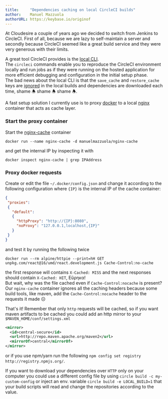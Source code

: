 ```yaml
---
title:     "Dependencies caching on local CircleCI builds"
author:    Manuel Mazzuola
authorURL: https://keybase.io/originof
---
```


At Cloudesire a couple of years ago we decided to switch from Jenkins to CircleCI. First of all, because we are lazy to self-maintain a server and secondly because CircleCI seemed like a great build service and they were very generous with their limits.

A great tool CircleCI provides is the [local CLI](https://circleci.com/docs/2.0/local-cli/).  
The `circleci` commands enable you to reproduce the CircleCI environment locally and run jobs as if they were running on the hosted application for more efficient debugging and configuration in the initial setup phase.  
The bad news about the local CLI is that the `save_cache` and `restore_cache` keys are [ignored](https://circleci.com/docs/2.0/local-cli/#caching) in the local builds and dependencies are downloaded each time, shame 🕭 shame 🕭 shame 🕭.

A fast setup solution I currently use is to proxy [docker](https://www.docker.com/) to a local [nginx](https://www.nginx.com/) container that acts as cache layer.

### Start the proxy container

Start the [nginx-cache](https://github.com/manuelmazzuola/nginx-cache/blob/master/Dockerfile) container

    docker run --name nginx-cache -d manuelmazzuola/nginx-cache
and get the internal IP by inspecting it with

    docker inspect nginx-cache | grep IPAddress

### Proxy docker requests

Create or edit the file `~/.docker/config.json` and change it according to the following configuration where `{IP}` is the internal IP of the cache container:

```json
{
 "proxies":
 {
   "default":
   {
     "httpProxy": "http://{IP}:8080",
     "noProxy": "127.0.0.1,localhost,{IP}"
   }
 }
}
```

and test it by running the following twice

    docker run --rm alpine/httpie --print=hH GET unpkg.com/react@16/umd/react.development.js Cache-Control:no-cache
the first response will contains `X-Cached: MISS` and the next responses should contain `X-Cached: HIT`, Eὕρηκα!  
But wait, why was the file cached even if `Cache-Control:nocache` is present? Our `nginx-cache` container ignores all the caching headers because some build tools, like maven, add the `Cache-Control:nocache` header to the requests it made ☹

That's it! Remember that only `http` requests will be cached, so if you want maven artifacts to be cached you could add an http mirror to your `$MAVEN_HOME/conf/settings.xml`

```xml
<mirror>
  <id>central-secure</id>
  <url>http://repo.maven.apache.org/maven2</url>
  <mirrorOf>central</mirrorOf>
</mirror>
```

or if you use npm/yarn run the following `npm config set registry http://registry.npmjs.org/`.

If you want to download your dependencies over `HTTP` only on your computer you could use a different config file by using `circle build -c my-custom-config` or inject an env. variable `circle build -e LOCAL_BUILD=1` that your build scripts will read and change the repositories according to the value.

<!--truncate-->
